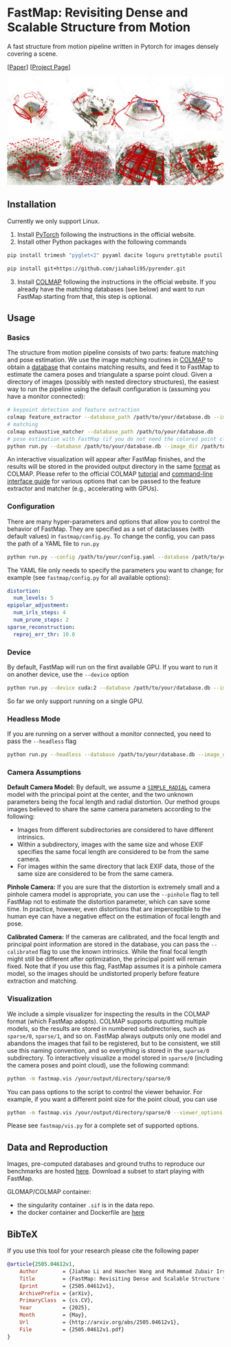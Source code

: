 # FastMap: Revisiting Dense and Scalable Structure from Motion
A fast structure from motion pipeline written in Pytorch for images densely covering a scene.

\[[Paper](http://arxiv.org/abs/2505.04612)\] \[[Project Page](https://jiahao.ai/fastmap)\]

![teaser](assets/teaser.png)

## Installation
Currently we only support Linux.
1. Install [PyTorch](https://pytorch.org) following the instructions in the official website.
2. Install other Python packages with the following commands
```bash
pip install trimesh "pyglet<2" pyyaml dacite loguru prettytable psutil
```
```bash
pip install git+https://github.com/jiahaoli95/pyrender.git
```
3. Install [COLMAP](https://colmap.github.io/install.html) following the instructions in the official website. If you already have the matching databases (see below) and want to run FastMap starting from that, this step is optional.

## Usage

### Basics
The structure from motion pipeline consists of two parts: feature matching and pose estimation. We use the image matching routines in [COLMAP](https://colmap.github.io/tutorial.html) to obtain a [database](https://colmap.github.io/database.html) that contains matching results, and feed it to FastMap to estimate the camera poses and triangulate a sparse point cloud. Given a directory of images (possibly with nested directory structures), the easiest way to run the pipeline using the default configuration is (assuming you have a monitor connected):
```bash
# keypoint detection and feature extraction
colmap feature_extractor --database_path /path/to/your/database.db --image_path /path/to/your/image/directory
# matching
colmap exhaustive_matcher --database_path /path/to/your/database.db
# pose estimation with FastMap (if you do not need the colored point cloud, you may omit the --image_dir option)
python run.py --database /path/to/your/database.db --image_dir /path/to/your/image/directory --output_dir /your/output/directory
```
An interactive visualization will appear after FastMap finishes, and the results will be stored in the provided output directory in the same [format](https://colmap.github.io/format.html) as COLMAP. Please refer to the official COLMAP [tutorial](https://colmap.github.io/tutorial.html) and [command-line interface guide](https://colmap.github.io/cli.html) for various options that can be passed to the feature extractor and matcher (e.g., accelerating with GPUs).

### Configuration
There are many hyper-parameters and options that allow you to control the behavior of FastMap. They are specified as a set of dataclasses (with default values) in `fastmap/config.py`. To change the config, you can pass the path of a YAML file to `run.py`
```bash
python run.py --config /path/to/your/config.yaml --database /path/to/your/database.db --image_dir /path/to/your/image/directory --output_dir /your/output/directory
```
The YAML file only needs to specify the parameters you want to change; for example (see `fastmap/config.py` for all available options):
```yaml
distortion: 
  num_levels: 5
epipolar_adjustment:
  num_irls_steps: 4
  num_prune_steps: 2
sparse_reconstruction:
  reproj_err_thr: 10.0
```

### Device
By default, FastMap will run on the first available GPU. If you want to run it on another device, use the `--device` option
```bash
python run.py --device cuda:2 --database /path/to/your/database.db --image_dir /path/to/your/image/directory --output_dir /your/output/directory
```
So far we only support running on a single GPU.

### Headless Mode
If you are running on a server without a monitor connected, you need to pass the `--headless` flag
```bash
python run.py --headless --database /path/to/your/database.db --image_dir /path/to/your/image/directory --output_dir /your/output/directory
```

### Camera Assumptions
**Default Camera Model:** By default, we assume a [`SIMPLE_RADIAL`](https://colmap.github.io/cameras.html) camera model with the principal point at the center, and the two unknown parameters being the focal length and radial distortion. Our method groups images believed to share the same camera parameters according to the following:
- Images from different subdirectories are considered to have different intrinsics.
- Within a subdirectory, images with the same size and whose EXIF specifies the same focal length are considered to be from the same camera.
- For images within the same directory that lack EXIF data, those of the same size are considered to be from the same camera.

**Pinhole Camera:** If you are sure that the distortion is extremely small and a pinhole camera model is appropriate, you can use the `--pinhole` flag to tell FastMap not to estimate the distortion parameter, which can save some time. In practice, however, even distortions that are imperceptible to the human eye can have a negative effect on the estimation of focal length and pose.

**Calibrated Camera:** If the cameras are calibrated, and the focal length and principal point information are stored in the database, you can pass the `--calibrated` flag to use the known intrinsics. While the final focal length might still be different after optimization, the principal point will remain fixed. Note that if you use this flag, FastMap assumes it is a pinhole camera model, so the images should be undistorted properly before feature extraction and matching.

### Visualization
We include a simple visualizer for inspecting the results in the COLMAP format (which FastMap adopts). COLMAP supports outputting multiple models, so the results are stored in numbered subdirectories, such as `sparse/0`, `sparse/1`, and so on. FastMap always outputs only one model and abandons the images that fail to be registered, but to be consistent, we still use this naming convention, and so everything is stored in the `sparse/0` subdirectory. To interactively visualize a model stored in `sparse/0` (including the camera poses and point cloud), use the following command:
```bash
python -m fastmap.vis /your/output/directory/sparse/0
```
You can pass options to the script to control the viewer behavior. For example, if you want a different point size for the point cloud, you can use
```bash
python -m fastmap.vis /your/output/directory/sparse/0 --viewer_options point_size=5
```
Please see `fastmap/vis.py` for a complete set of supported options.

## Data and Reproduction
Images, pre-computed databases and ground truths to reproduce our benchmarks are hosted [here](https://huggingface.co/datasets/whc/fastmap_sfm). Download a subset to start playing with FastMap. 

GLOMAP/COLMAP container:
- the singularity container `.sif` is in the data repo.
- the docker container and Dockerfile are [here](https://hub.docker.com/r/haochenw/glomap/tags)

## BibTeX
If you use this tool for your research please cite the following paper
```bibtex
@article{2505.04612v1,
    Author        = {Jiahao Li and Haochen Wang and Muhammad Zubair Irshad and Igor Vasiljevic and Matthew R. Walter and Vitor Campagnolo Guizilini and Greg Shakhnarovich},
    Title         = {FastMap: Revisiting Dense and Scalable Structure from Motion},
    Eprint        = {2505.04612v1},
    ArchivePrefix = {arXiv},
    PrimaryClass  = {cs.CV},
    Year          = {2025},
    Month         = {May},
    Url           = {http://arxiv.org/abs/2505.04612v1},
    File          = {2505.04612v1.pdf}
}
```
